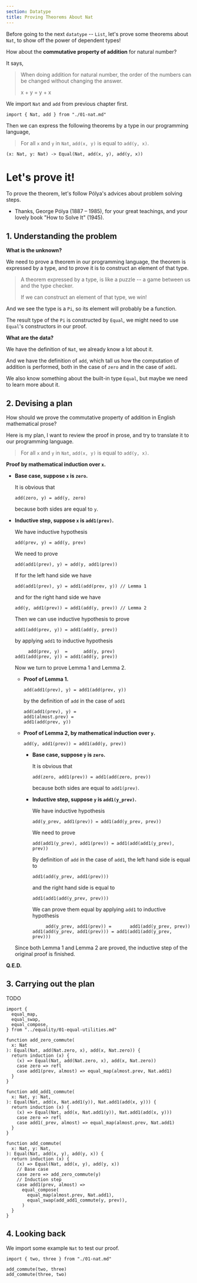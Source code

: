 ```yaml
---
section: Datatype
title: Proving Theorems About Nat
---
```


Before going to the next `datatype` -- `List`, let's prove some theorems about `Nat`,
to show off the power of dependent types!

How about the **commutative property of addition** for natural number?

It says,

> When doing addition for natural number,
> the order of the numbers can be changed without changing the answer.
>
> x + y = y + x

We import `Nat` and `add` from previous chapter first.

``` cicada
import { Nat, add } from "./01-nat.md"
```

Then we can express the following theorems by a type in our programming language,

> For all `x` and `y` in `Nat`, `add(x, y)` is equal to `add(y, x)`.

``` cicada
(x: Nat, y: Nat) -> Equal(Nat, add(x, y), add(y, x))
```

# Let's prove it!

To prove the theorem,
let's follow Pólya's advices about problem solving steps.

- Thanks, George Pólya (1887 – 1985),
  for your great teachings,
  and your lovely book "How to Solve It" (1945).

## 1. Understanding the problem

**What is the unknown?**

We need to prove a theorem in our programming language,
the theorem is expressed by a type, and to prove it
is to construct an element of that type.

> A theorem expressed by a type, is like a puzzle --
> a game between us and the type checker.
>
> If we can construct an element of that type, we win!

And we see the type is a `Pi`,
so its element will probably be a function.

The result type of the `Pi` is constructed by `Equal`,
we might need to use `Equal`'s constructors in our proof.

**What are the data?**

We have the definition of `Nat`, we already know a lot about it.

And we have the definition of `add`,
which tall us how the computation of addition is performed,
both in the case of `zero` and in the case of `add1`.

We also know something about the built-in type `Equal`,
but maybe we need to learn more about it.

## 2. Devising a plan

How should we prove the commutative property of addition in English mathematical prose?

Here is my plan, I want to review the proof in prose,
and try to translate it to our programming language.

> For all `x` and `y` in `Nat`, `add(x, y)` is equal to `add(y, x)`.

**Proof by mathematical induction over `x`.**

- **Base case, suppose `x` is `zero`.**

  It is obvious that

  ``` cicada inactive
  add(zero, y) = add(y, zero)
  ```

  because both sides are equal to `y`.

- **Inductive step, suppose `x` is `add1(prev)`.**

  We have inductive hypothesis

  ``` cicada inactive
  add(prev, y) = add(y, prev)
  ```

  We need to prove

  ``` cicada inactive
  add(add1(prev), y) = add(y, add1(prev))
  ```

  If for the left hand side we have

  ``` cicada inactive
  add(add1(prev), y) = add1(add(prev, y)) // Lemma 1
  ```

  and for the right hand side we have

  ``` cicada inactive
  add(y, add1(prev)) = add1(add(y, prev)) // Lemma 2
  ```

  Then we can use inductive hypothesis to prove

  ``` cicada inactive
  add1(add(prev, y)) = add1(add(y, prev))
  ```

  by applying `add1` to inductive hypothesis

  ``` cicada inactive
       add(prev, y)  =      add(y, prev)
  add1(add(prev, y)) = add1(add(y, prev))
  ```

  Now we turn to prove Lemma 1 and Lemma 2.

  - **Proof of Lemma 1.**

    ``` cicada inactive
    add(add1(prev), y) = add1(add(prev, y))
    ```

    by the definition of `add` in the case of `add1`

    ``` cicada inactive
    add(add1(prev), y) =
    add1(almost.prev) =
    add1(add(prev, y))
    ```

  - **Proof of Lemma 2, by mathematical induction over `y`.**

    ``` cicada inactive
    add(y, add1(prev)) = add1(add(y, prev))
    ```

    - **Base case, suppose `y` is `zero`.**

      It is obvious that

      ``` cicada inactive
      add(zero, add1(prev)) = add1(add(zero, prev))
      ```

      because both sides are equal to `add1(prev)`.

    - **Inductive step, suppose `y` is `add1(y_prev)`.**

      We have inductive hypothesis

      ``` cicada inactive
      add(y_prev, add1(prev)) = add1(add(y_prev, prev))
      ```

      We need to prove

      ``` cicada inactive
      add(add1(y_prev), add1(prev)) = add1(add(add1(y_prev), prev))
      ```

      By definition of `add` in the case of `add1`,
      the left hand side is equal to

      ``` cicada inactive
      add1(add(y_prev, add1(prev)))
      ```

      and the right hand side is equal to

      ``` cicada inactive
      add1(add1(add(y_prev, prev)))
      ```

      We can prove them equal by applying `add1` to inductive hypothesis

      ``` cicada inactive
           add(y_prev, add1(prev)) =       add1(add(y_prev, prev))
      add1(add(y_prev, add1(prev))) = add1(add1(add(y_prev, prev)))
      ```

  Since both Lemma 1 and Lemma 2 are proved,
  the inductive step of the original proof is finished.

**Q.E.D.**


## 3. Carrying out the plan

TODO

``` cicada
import {
  equal_map,
  equal_swap,
  equal_compose,
} from "../equality/01-equal-utilities.md"
```

``` cicada
function add_zero_commute(
  x: Nat
): Equal(Nat, add(Nat.zero, x), add(x, Nat.zero)) {
  return induction (x) {
    (x) => Equal(Nat, add(Nat.zero, x), add(x, Nat.zero))
    case zero => refl
    case add1(prev, almost) => equal_map(almost.prev, Nat.add1)
  }
}
```

``` cicada
function add_add1_commute(
  x: Nat, y: Nat,
): Equal(Nat, add(x, Nat.add1(y)), Nat.add1(add(x, y))) {
  return induction (x) {
    (x) => Equal(Nat, add(x, Nat.add1(y)), Nat.add1(add(x, y)))
    case zero => refl
    case add1(_prev, almost) => equal_map(almost.prev, Nat.add1)
  }
}
```

``` cicada
function add_commute(
  x: Nat, y: Nat,
): Equal(Nat, add(x, y), add(y, x)) {
  return induction (x) {
    (x) => Equal(Nat, add(x, y), add(y, x))
    // Base case
    case zero => add_zero_commute(y)
    // Induction step
    case add1(prev, almost) =>
      equal_compose(
        equal_map(almost.prev, Nat.add1),
        equal_swap(add_add1_commute(y, prev)),
      )
  }
}
```

## 4. Looking back

We import some example `Nat` to test our proof.

``` cicada
import { two, three } from "./01-nat.md"

add_commute(two, three)
add_commute(three, two)
```
